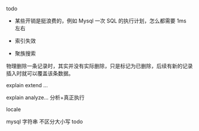 
todo

* 某些开销是挺浪费的，例如 Mysql 一次 SQL 的执行计划，怎么都需要 1ms 左右


* 索引失效     
* 聚族搜索


物理删除一条记录时，其实并没有实际删除，只是标记为已删除，后续有新的记录插入时就可以覆盖该条数据。


explain extend ...

explain analyze... 分析+真正执行

locale


mysql 字符串 不区分大小写 todo

